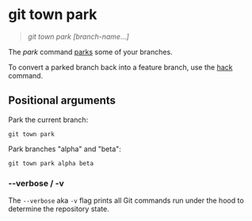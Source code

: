 # git town park

> _git town park [branch-name...]_

The _park_ command [parks](../branch-types.md#parked-branches) some of your
branches.

To convert a parked branch back into a feature branch, use the [hack](hack.md)
command.

## Positional arguments

Park the current branch:

```fish
git town park
```

Park branches "alpha" and "beta":

```fish
git town park alpha beta
```

### --verbose / -v

The `--verbose` aka `-v` flag prints all Git commands run under the hood to
determine the repository state.
